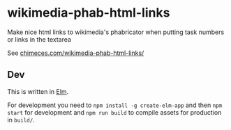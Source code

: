 # wikimedia-phab-html-links

Make nice html links to wikimedia's phabricator when putting task numbers or
links in the textarea

See [chimeces.com/wikimedia-phab-html-links/](http://chimeces.com/wikimedia-phab-html-links/)

## Dev

This is written in [Elm](elm-lang.org).

For development you need to `npm install -g create-elm-app` and then `npm
start` for development and `npm run build` to compile assets for production in
`build/`.
